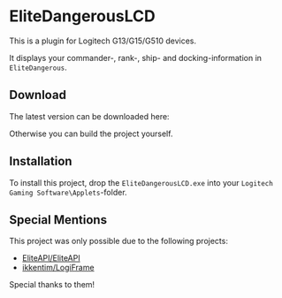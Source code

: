 # EliteDangerousLCD

This is a plugin for Logitech G13/G15/G510 devices.

It displays your commander-, rank-, ship- and docking-information in `EliteDangerous`.

## Download
The latest version can be downloaded here: [](https://github.com/Filtik/EliteDangerousLCD/releases/tag/V1.0)

Otherwise you can build the project yourself.

## Installation
To install this project, drop the `EliteDangerousLCD.exe` into your `Logitech Gaming Software\Applets`-folder.


## Special Mentions
This project was only possible due to the following projects:
+ [EliteAPI/EliteAPI](https://github.com/EliteAPI/EliteAPI/)
+ [ikkentim/LogiFrame](https://github.com/ikkentim/LogiFrame/)

Special thanks to them!
